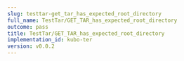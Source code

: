 ```yaml
---
slug: testtar-get_tar_has_expected_root_directory
full_name: TestTar/GET_TAR_has_expected_root_directory
outcome: pass
title: TestTar/GET_TAR_has_expected_root_directory
implementation_id: kubo-ter
version: v0.0.2
---
```


